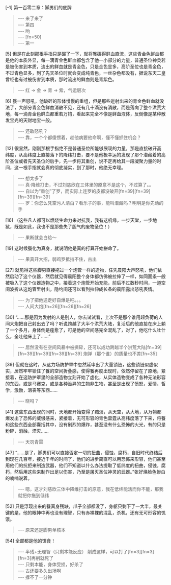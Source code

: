 
[-1] 第一百零二章：脚男们的底牌
>--- 来了来了<br>
>--- 第四<br>
>--- 哟<br>
>--- [fn=50]<br>
>--- 第一<br>

[5] 但是在此刻那根手指只是碾了一下，就将餮碾得鲜血直流，这些青金色鲜血都是他的本质外显，每一滴青金色鲜血都包含了他一小部分的力量，普通圣位神灵若是被伤害到本质，流出的鲜血就是青金色，只是金色显多，高阶圣位也是青金色，不过青色显多，到了先天圣位时就会变成纯青色，一丝杂色都没有，据说东天二皇曾经也有过被伤害到本质，那时流出的鲜血则是青紫色。
>--- 红 → 金 → 青 → 紫，气运层次<br>

[6] 餮一声怒吼，他破碎的形体慢慢的重组，但是那些迸射出来的青金色鲜血就没法了，大部分青金色鲜血消散不见，还有几十滴没有消散，而是落向了整个洪荒大地，每一滴青金色鲜血都重若万钧，看起来完全不像是鲜血液体，反倒像是某种散发宝光的天财地宝一般。
>--- 还敢怒吼？<br>
>--- 靠，一个个都傻愣着，趁他病要他命啊，懂不懂抓住机会？<br>

[12] 很显然，刚刚那根手指绝不是普通圣位所能够展现的力量，那是直接破开高纬度，从高纬度上直接落下的降纬打击，要不是他极幸运的发现了那个潜藏着的高阶圣位或者先天圣位的后手，先一步将其重创，说不定再给其一段凝聚力量的时间，这一根手指就会真的彻底凝实，到了那时，他绝无幸理。
>--- 想太多了<br>
>--- 真·降维打击，不过刘慈欣在三体里的原意不是这个，不过算了。。<br>
>--- 自以为“重创”了罗，而实际上连罗的皮都没破开[fn=39][fn=39][fn=39][fn=39]<br>
>--- 罗：你怎么凭空污人清白？看乐子的事，能叫潜藏吗？明明是你先动的手<br>

[16] （这些凡人都可以燃烧生命力来对抗我，我有这机缘，一步天堂，一步地狱，既是如此，我也不是那些失了胆气的废物圣位！）
>--- 果断就会白给～<br>

[19] 这时候餮化为真身，就说明他是真的打算开始拼命了。
>--- 果真开大招，弱鸡罗抵挡不住，古出<br>

[27] 就见得这些脚男直接拖过一个炮管一样的造物，任凭晨阳大声怒吼，他们依然启动了这个仪器，然后就见得晨阳整个身体都仿佛被拉伸了一样，如同面条一般被吸入了这个仪器造物之中，接着这个炮管开始充能，前后不过数秒时间，一道空间波折从这炮管里射出，隐约间还可以看到拉伸成长条的晨阳露出怒吼表情。
>--- 为了把他送走好自爆是吧。。。<br>
>--- 人间大炮[fn=26][fn=26][fn=26]<br>

[30] “……那是因为发射的人是别人，你去试试看，上次不是那个谁用超负荷的人间大炮把自己射出去了吗？听说跨越了大半个洪荒大陆，复活后的他直接在床上躺了一个多月，身体倒是痊愈了，可是他的空间感完全混乱了，对了，他吃什么吐什么，全吐他床上了……”
>--- 居然没有在空间风暴中被撕碎，还可以成功跨越半个洪荒大陆[fn=39][fn=39][fn=39][fn=39][fn=39]  炮弹（那个谁）的质量也不差[fn=35]<br>

[39] 但就在这时，从这力场防护罩中忽然延申出了大量锁链，这些锁链似虚似实，居然牢牢锁住了餮的空间折叠感，使得餮再度出现时，依然停留在了原地，紧接着，在这防护罩里的全部造物立刻开始了虚化，从实体造物变成了各种无法形容的东西，或是马赛克，或是各种诡异的生物非生物，甚至是出现了愤怒，爱情，哲学，激励，沮丧等东西……
>--- 晓吗？<br>

[41] 这些东西出现的同时，天地都开始变得了黯淡，从天空，从大地，从万物都爆发出了恐怖的威慑感来，紧接着，无可形容的青色雷霆从高纬度落了下来，将餮和这些东西全部囊括其中，没有剧烈的爆炸，甚至没有什么恐怖的火光，有的只是粉碎，消融，湮灭……
>--- 天罚青雷<br>

[47] “……是了，脚男们可以直接否定一切的扭曲，侵蚀，腐朽，自旧时代终结后到现在几百年，接近千年的时间了，他们的进步简直可以用恐怖来形容，他们甚至用他们的抗拒来制造武器，他们不知道以什么办法提取了低纬度的扭曲，侵蚀，腐朽，然后用这些来制作出足以伤害，乃至是屠灭圣位神灵的武器。”张好焕脸色惨白的喃喃说着。
>--- 嗯，这才刘慈欣三体中降维打击的原意，我在低纬能活而你不能，那我就把你拖到低纬<br>

[52] 只是浮现出来的餮真身残缺，爪子全部都没了，身躯只剩下了一大半，最关键的是，他的眼神中再也没有理智，只有赤裸裸的混乱，杀机，还有无可形容的饥饿。
>--- 原来还是脚男单核本<br>

[54] 全部都是他的饵食！
>--- 半残+无理智（只剩本能反应）    削成这样，可以打了[fn=3][fn=3][fn=3]再削就死了<br>
>--- 只剩本能，身体受损，好杀了<br>
>--- 古还要多久出场啊<br>
>--- 撑不了一分钟<br>
